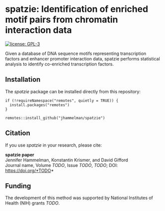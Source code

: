 # spatzie: Identification of enriched motif pairs from chromatin interaction data

[![license: GPL-3](https://img.shields.io/badge/license-GPL--3-blue)](https://opensource.org/licenses/GPL-3.0)

Given a database of DNA sequence motifs representing transcription factors and enhancer promoter interaction data, spatzie performs statistical analysis to identify co-enriched transcription factors.

## Installation

The *spatzie* package can be installed directly from this repository:

```
if (!requireNamespace("remotes", quietly = TRUE)) {
  install.packages("remotes")
}

remotes::install_github("jhammelman/spatzie")
```

## Citation

If you use *spatzie* in your research, please cite:

**spatzie paper**  
Jennifer Hammelman, Konstantin Krismer, and David Gifford  
Journal name, Volume *TODO*, Issue *TODO*, *TODO*; DOI: https://doi.org/*TODO*

## Funding

The development of this method was supported by National Institutes of Health (NIH) grants *TODO*.

